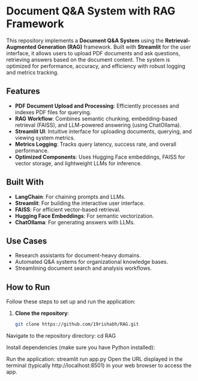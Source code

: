 # Document Q&A System with RAG Framework

This repository implements a **Document Q&A System** using the **Retrieval-Augmented Generation (RAG)** framework. Built with **Streamlit** for the user interface, it allows users to upload PDF documents and ask questions, retrieving answers based on the document content. The system is optimized for performance, accuracy, and efficiency with robust logging and metrics tracking.

## Features
- **PDF Document Upload and Processing**: Efficiently processes and indexes PDF files for querying.
- **RAG Workflow**: Combines semantic chunking, embedding-based retrieval (FAISS), and LLM-powered answering (using ChatOllama).
- **Streamlit UI**: Intuitive interface for uploading documents, querying, and viewing system metrics.
- **Metrics Logging**: Tracks query latency, success rate, and overall performance.
- **Optimized Components**: Uses Hugging Face embeddings, FAISS for vector storage, and lightweight LLMs for inference.

## Built With
- **LangChain**: For chaining prompts and LLMs.
- **Streamlit**: For building the interactive user interface.
- **FAISS**: For efficient vector-based retrieval.
- **Hugging Face Embeddings**: For semantic vectorization.
- **ChatOllama**: For generating answers with LLMs.

## Use Cases
- Research assistants for document-heavy domains.
- Automated Q&A systems for organizational knowledge bases.
- Streamlining document search and analysis workflows.

## How to Run
Follow these steps to set up and run the application:

1. **Clone the repository**:
   ```bash
   git clone https://github.com/19rishabh/RAG.git
   
Navigate to the repository directory:
cd RAG

Install dependencies (make sure you have Python installed):

Run the application:
streamlit run app.py
Open the URL displayed in the terminal (typically http://localhost:8501) in your web browser to access the app.
